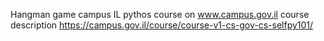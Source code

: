 Hangman game 
campus IL pythos course on www.campus.gov.il
course description https://campus.gov.il/course/course-v1-cs-gov-cs-selfpy101/
